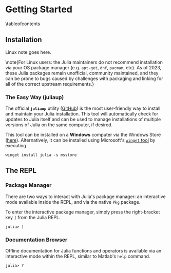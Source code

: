 # Getting Started

\tableofcontents

## Installation

Linux note goes here.

\note{For Linux users: the Julia maintainers do not recommend installation via your OS package manager (e.g. `apt-get`, `dnf`, `pacman`, etc). As of 2023, these Julia packages remain unofficial, community maintained, and they can be prone to bugs caused by challenges with packaging and linking for all of the correct upstream requirements.}

### The Easy Way (juliaup)

The official **`juliaup`** utility ([GitHub](https://github.com/JuliaLang/juliaup)) is the most user-friendly way to install and maintain your Julia installation. This tool will automatically check for updates to Julia itself and can be used to manage installations of multiple versions of Julia on the same computer, if desired.

This tool can be installed on a **Windows** computer via the Windows Store ([here](https://www.microsoft.com/store/apps/9NJNWW8PVKMN)). Alternatively, it can be installed using Microsoft's [`winget` tool](https://learn.microsoft.com/en-us/windows/package-manager/winget/) by executing
```plaintext
winget install julia -s msstore
```

## The REPL

### Package Manager

There are two ways to interact with Julia's package manager: an interactive mode available inside the REPL, and via the native `Pkg` package.

To enter the interactive package manager, simply press the right-bracket key `]` from the Julia REPL.
```julia-repl
julia> ]
```

### Documentation Browser

Offline documentation for Julia functions and operators is available via an interactive mode within the REPL, similar to Matlab's `help` command.
```julia-repl
julia> ?
```
